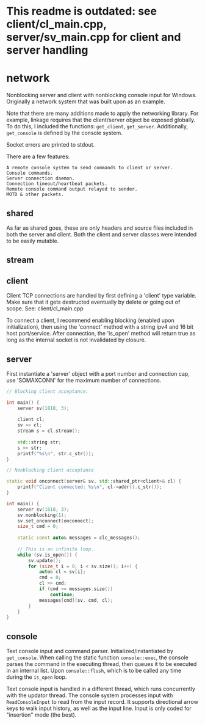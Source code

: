 # This readme is outdated: see client/cl_main.cpp, server/sv_main.cpp for client and server handling

# network

Nonblocking server and client with nonblocking console input for Windows.
Originally a network system that was built upon as an example.

Note that there are many additions made to apply the networking library. For example, linkage requires that the client/server object be exposed globally. To do this, I included the functions: `get_client`, `get_server`. Additionally, `get_console` is defined by the console system.

Socket errors are printed to stdout.

There are a few features:

	A remote console system to send commands to client or server.
	Console commands.
	Server connection daemon.
	Connection timeout/heartbeat packets.
	Remote console command output relayed to sender.
	MOTD & other packets.

## shared
As far as shared goes, these are only headers and source files included in both the server and client.
Both the client and server classes were intended to be easily mutable.

## stream

## client
Client TCP connections are handled by first defining a 'client' type variable. Make sure that it gets destructed eventually by delete or going out of scope.
See: client/cl_main.cpp

To connect a client, I recommend enabling blocking (enabled upon initialization), then using the 'connect' method with a string ipv4 and 16 bit host port/service.
After connection, the 'is_open' method will return true as long as the internal socket is not invalidated by closure.

## server
First instantiate a 'server' object with a port number and connection cap, use 'SOMAXCONN' for the maximum number of connections.

```cpp
// Blocking client acceptance:

int main() {
	server sv(1818, 3);
	
	client cl;
	sv >> cl;
	stream s = cl.stream();
	
	std::string str;
	s >> str;
	printf("%s\n", str.c_str());
}
```

```cpp
// Nonblocking client acceptance

static void onconnect(server& sv, std::shared_ptr<client>& cl) {
	printf("Client connected: %s\n", cl->addr().c_str());
}

int main() {
	server sv(1818, 3);
	sv.nonblocking(1);
	sv.set_onconnect(onconnect);
	size_t cmd = 0;
	
	static const auto& messages = clc_messages();
	
	// This is an infinite loop.
	while (sv.is_open()) {
		sv.update();
		for (size_t i = 0; i < sv.size(); i++) {
			auto& cl = sv[i];
			cmd = 0;
			cl >> cmd;
			if (cmd >= messages.size())
				continue;
			messages[cmd](sv, cmd, cl);
		}
	}
}
```

## console
Text console input and command parser. Initialized/instantiated by `get_console`. When calling the static function `console::exec`, the console parses the command in the executing thread, then queues it to be executed in an internal list. Upon `console::flush`, which is to be called any time during the `is_open` loop.

Text console input is handled in a different thread, which runs concurrently with the updator thread. The console system processes input with `ReadConsoleInput` to read from the input record. It supports directional arrow keys to walk input history, as well as the input line. Input is only coded for "insertion" mode (the best).
